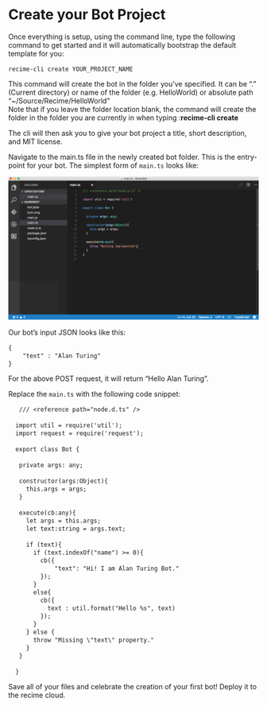 # Create your Bot Project

Once everything is setup, using the command line, type the following command to get started and it will automatically bootstrap the default template for you:

```
recime-cli create YOUR_PROJECT_NAME
```

This command will create the bot in the folder you’ve specified.  It can be “.” \(Current directory\) or name of the folder \(e.g. HelloWorld\) or absolute path “~/Source/Recime/HelloWorld”  
Note that if you leave the folder location blank, the command will create the folder in the folder you are currently in when typing :**recime-cli create**

The cli will then ask you to give your bot project a title, short description, and MIT license.   

Navigate to the main.ts file in the newly created bot folder. This is the entry-point for your bot. The simplest form of `main.ts` looks like:

![](build-1a.png)

Our bot’s input JSON looks like this:

```
{
    "text" : "Alan Turing"
}
```

For the above POST request, it will return “Hello Alan Turing”.

Replace the `main.ts` with the following code snippet:

```
   /// <reference path="node.d.ts" />

  import util = require('util');
  import request = require('request');

  export class Bot {

   private args: any;

   constructor(args:Object){
     this.args = args;
   }

   execute(cb:any){
     let args = this.args;
     let text:string = args.text;

     if (text){
       if (text.indexOf("name") >= 0){
         cb({
             "text": "Hi! I am Alan Turing Bot."
         });
       }
       else{
         cb({
           text : util.format("Hello %s", text)
         });
       }
     } else {
       throw "Missing \"text\" property."
     }
   }

  }
```

Save all of your files and celebrate the creation of your first bot! Deploy it to the recime cloud.
